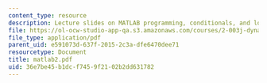 ```yaml
---
content_type: resource
description: Lecture slides on MATLAB programming, conditionals, and loops.
file: https://ol-ocw-studio-app-qa.s3.amazonaws.com/courses/2-003j-dynamics-and-control-i-fall-2007/36e7be45b1dcf7459f2102b2dd631782_matlab2.pdf
file_type: application/pdf
parent_uid: e591073d-637f-2015-2c3a-dfe6470dee71
resourcetype: Document
title: matlab2.pdf
uid: 36e7be45-b1dc-f745-9f21-02b2dd631782
---
```

